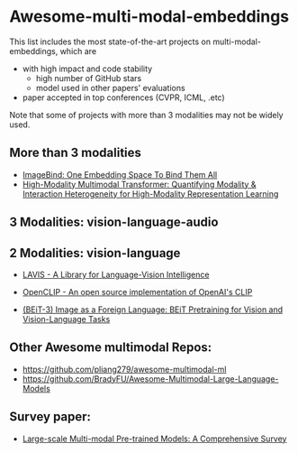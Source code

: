 # Awesome-multi-modal-embeddings
This list includes the most state-of-the-art projects on multi-modal-embeddings, which are
* with high impact and code stability
  * high number of GitHub stars
  * model used in other papers' evaluations
* paper accepted in top conferences (CVPR, ICML, .etc)

Note that some of projects with more than 3 modalities may not be widely used.

## More than 3 modalities

  * [ImageBind: One Embedding Space To Bind Them All](./project-details/ImageBind.md)
  * [High-Modality Multimodal Transformer: Quantifying Modality & Interaction Heterogeneity for High-Modality Representation Learning](./project-details/HighMMT.md)


## 3 Modalities: vision-language-audio

## 2 Modalities: vision-language

  * [LAVIS - A Library for Language-Vision Intelligence](./project-details/lavis.md)
  * [OpenCLIP - An open source implementation of OpenAI's CLIP](./project-details/OpenCLIP.md)

  * [(BEiT-3) Image as a Foreign Language: BEiT Pretraining for Vision and Vision-Language Tasks](./project-details/beit3.md)

## Other Awesome multimodal Repos:
  * https://github.com/pliang279/awesome-multimodal-ml
  * https://github.com/BradyFU/Awesome-Multimodal-Large-Language-Models

## Survey paper:
  * [Large-scale Multi-modal Pre-trained Models: A Comprehensive Survey](https://link.springer.com/article/10.1007/s11633-022-1410-8)

